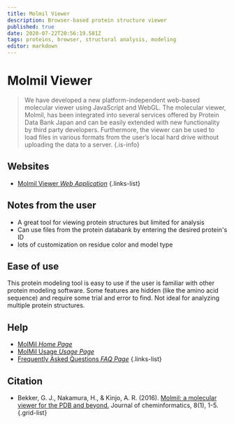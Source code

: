 ```yaml
---
title: Molmil Viewer
description: Browser-based protein structure viewer
published: true
date: 2020-07-22T20:56:19.581Z
tags: proteins, browser, structural analysis, modeling
editor: markdown
---
```


# Molmil Viewer

> We have developed a new platform-independent web-based molecular viewer using JavaScript and WebGL. The molecular viewer, Molmil, has been integrated into several services offered by Protein Data Bank Japan and can be easily extended with new functionality by third party developers. Furthermore, the viewer can be used to load files in various formats from the user’s local hard drive without uploading the data to a server.
{.is-info}

 

## Websites

- [Molmil Viewer *Web Application*](http://gjbekker.github.io/molmil/)
{.links-list}

## Notes from the user
- A great tool for viewing protein structures but limited for analysis
- Can use files from the protein databank by entering the desired protein's ID
- lots of customization on residue color and model type

## Ease of use

This protein modeling tool is easy to use if the user is familiar with other protein modeling software. Some features are hidden (like the amino acid sequence) and require some trial and error to find. Not ideal for analyzing multiple protein structures.

## Help
- [MolMil *Home Page*](https://github.com/gjbekker/molmil/wiki)
- [MolMil Usage *Usage Page*](https://github.com/gjbekker/molmil/wiki/Molmil-usage)
- [Frequently Asked Questions *FAQ Page*](https://github.com/gjbekker/molmil/wiki/FAQ)
{.links-list}

## Citation 

- Bekker, G. J., Nakamura, H., & Kinjo, A. R. (2016). [Molmil: a molecular viewer for the PDB and beyond.](https://jcheminf.biomedcentral.com/articles/10.1186/s13321-016-0155-1) Journal of cheminformatics, 8(1), 1-5.
{.grid-list}
